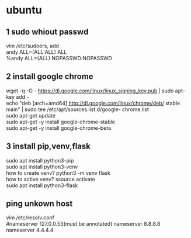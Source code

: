 # ubuntu  
## 1 sudo whiout passwd  
   vim /etc/sudoers, add   
   andy    ALL=(ALL:ALL) ALL  
   %andy ALL=(ALL) NOPASSWD:NOPASSWD  
  
## 2 install google chrome  
   wget -q -O - https://dl.google.com/linux/linux_signing_key.pub | sudo apt-key add -  
   echo "deb [arch=amd64] http://dl.google.com/linux/chrome/deb/ stable main" | sudo tee /etc/apt/sources.list.d/google-          chrome.list  
   sudo apt-get update  
   sudo apt-get -y install google-chrome-stable  
   sudo apt-get -y install google-chrome-beta  
   
## 3 install pip,venv,flask  
   sudo apt install python3-pip  
   sudo apt install python3-venv  
   how to create venv? python3 -m venv flask  
   how to active venv? ssource activate   
   sudo apt install python3-flask  
   
## ping unkown host  
   vim /etc/resolv.conf  
   #nameserver 127.0.0.53(must be annotated)
   nameserver 8.8.8.8
   nameserver 4.4.4.4

